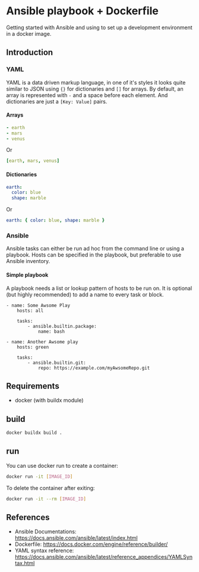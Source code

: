 # Ansible playbook + Dockerfile

Getting started with Ansible and using to set up a development environment in a docker image.

## Introduction

### YAML

YAML is a data driven markup language, in one of it's styles it looks quite similar to JSON using `{}` for dictionaries and `[]` for arrays.
By default, an array is represented with `-` and a space before each element. And dictionaries are just a `[Key: Value]` pairs.

#### Arrays

```yaml
- earth
- mars
- venus
```

Or

```yaml
[earth, mars, venus]
```

#### Dictionaries

```yaml
earth:
  color: blue
  shape: marble
```

Or

```yaml
earth: { color: blue, shape: marble }
```

### Ansible

Ansible tasks can either be run ad hoc from the command line or using a playbook.
Hosts can be specified in the playbook, but preferable to use Ansible inventory.

#### Simple playbook

A playbook needs a list or lookup pattern of hosts to be run on.
It is optional (but highly recommended) to add a name to every task or block.

```ansible
- name: Some Awsome Play
    hosts: all

    tasks:
        - ansible.builtin.package:
            name: bash

- name: Another Awsome play
    hosts: green

    tasks:
        - ansible.builtin.git:
            repo: https://example.com/myAwsomeRepo.git
```

## Requirements

- docker (with buildx module)

## build

```bash
docker buildx build .
```

## run

You can use docker run to create a container:

```bash
docker run -it [IMAGE_ID]
```

To delete the container after exiting:

```bash
docker run -it --rm [IMAGE_ID]
```

## References

- Ansible Documentations: <https://docs.ansible.com/ansible/latest/index.html>
- Dockerfile: <https://docs.docker.com/engine/reference/builder/>
- YAML syntax reference: <https://docs.ansible.com/ansible/latest/reference_appendices/YAMLSyntax.html>
